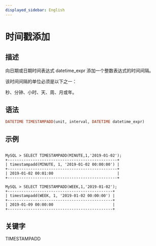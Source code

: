 ```yaml
---
displayed_sidebar: English
---
```


# 时间戳添加

## 描述

向日期或日期时间表达式 datetime_expr 添加一个整数表达式的时间间隔。

该时间间隔的单位必须是以下之一：

秒、分钟、小时、天、周、月或年。

## 语法

```Haskell
DATETIME TIMESTAMPADD(unit, interval, DATETIME datetime_expr)
```

## 示例

```plain

MySQL > SELECT TIMESTAMPADD(MINUTE,1,'2019-01-02');
+------------------------------------------------+
| timestampadd(MINUTE, 1, '2019-01-02 00:00:00') |
+------------------------------------------------+
| 2019-01-02 00:01:00                            |
+------------------------------------------------+

MySQL > SELECT TIMESTAMPADD(WEEK,1,'2019-01-02');
+----------------------------------------------+
| timestampadd(WEEK, 1, '2019-01-02 00:00:00') |
+----------------------------------------------+
| 2019-01-09 00:00:00                          |
+----------------------------------------------+
```

## 关键字

TIMESTAMPADD

